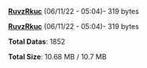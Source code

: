 [**RuvzRkuc**](/data/RuvzRkuc.txt) (06/11/22 - 05:04)- 319 bytes

[**RuvzRkuc**](/data/RuvzRkuc.txt) (06/11/22 - 05:04)- 319 bytes

**Total Datas**: 1852

**Total Size**: 10.68 MB / 10.7 MB
